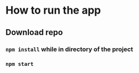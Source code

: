 # How to run the app

## Download repo

### `npm install` while in directory of the project

### `npm start`

